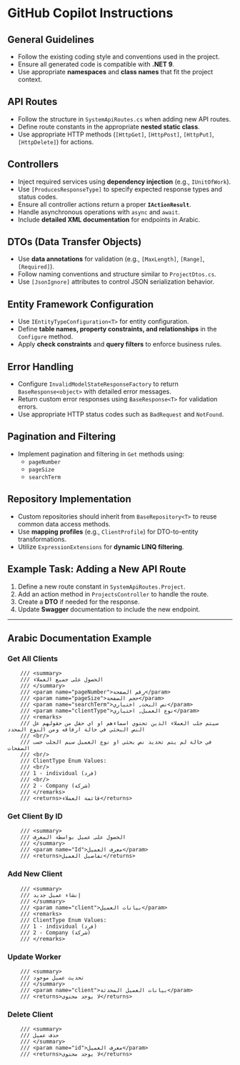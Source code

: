 ﻿# GitHub Copilot Instructions

## General Guidelines
- Follow the existing coding style and conventions used in the project.
- Ensure all generated code is compatible with **.NET 9**.
- Use appropriate **namespaces** and **class names** that fit the project context.

## API Routes
- Follow the structure in `SystemApiRoutes.cs` when adding new API routes.
- Define route constants in the appropriate **nested static class**.
- Use appropriate HTTP methods (`[HttpGet]`, `[HttpPost]`, `[HttpPut]`, `[HttpDelete]`) for actions.

## Controllers
- Inject required services using **dependency injection** (e.g., `IUnitOfWork`).
- Use `[ProducesResponseType]` to specify expected response types and status codes.
- Ensure all controller actions return a proper **`IActionResult`**.
- Handle asynchronous operations with `async` and `await`.
- Include **detailed XML documentation** for endpoints in Arabic.

## DTOs (Data Transfer Objects)
- Use **data annotations** for validation (e.g., `[MaxLength]`, `[Range]`, `[Required]`).
- Follow naming conventions and structure similar to `ProjectDtos.cs`.
- Use `[JsonIgnore]` attributes to control JSON serialization behavior.

## Entity Framework Configuration
- Use `IEntityTypeConfiguration<T>` for entity configuration.
- Define **table names, property constraints, and relationships** in the `Configure` method.
- Apply **check constraints** and **query filters** to enforce business rules.

## Error Handling
- Configure `InvalidModelStateResponseFactory` to return `BaseResponse<object>` with detailed error messages.
- Return custom error responses using `BaseResponse<T>` for validation errors.
- Use appropriate HTTP status codes such as `BadRequest` and `NotFound`.

## Pagination and Filtering
- Implement pagination and filtering in `Get` methods using:
  - `pageNumber`
  - `pageSize`
  - `searchTerm`

## Repository Implementation
- Custom repositories should inherit from `BaseRepository<T>` to reuse common data access methods.
- Use **mapping profiles** (e.g., `ClientProfile`) for DTO-to-entity transformations.
- Utilize `ExpressionExtensions` for **dynamic LINQ filtering**.

## Example Task: Adding a New API Route
1. Define a new route constant in `SystemApiRoutes.Project`.
2. Add an action method in `ProjectsController` to handle the route.
3. Create a **DTO** if needed for the response.
4. Update **Swagger** documentation to include the new endpoint.

---

## Arabic Documentation Example

### Get All Clients
        /// <summary>
        /// الحصول على جميع العملاء
        /// </summary>
        /// <param name="pageNumber">رقم الصفحة</param>
        /// <param name="pageSize">حجم الصفحة</param>
        /// <param name="searchTerm">نص البحث, اختياري</param>
        /// <param name="clientType">نوع العميل, اختياري</param>
        /// <remarks>
        /// سيتم جلب العملاء الذين تحتوي اسماءهم او اي حقل من حقولهم عل النص البحثي في حالة ارفاقه ومن النوع المحدد
        /// <br/>
        /// في حالة لم يتم تحديد نص بحثي او نوع العميل سيم الجلب حسب الصفحات 
        /// <br/>
        /// ClientType Enum Values:
        /// <br/>
        /// 1 - individual (فرد)
        /// <br/>
        /// 2 - Company (شركة)       
        /// </remarks>
        /// <returns>قائمة العملاء</returns>


### Get Client By ID
        /// <summary>
        /// الحصول على عميل بواسطة المعرف
        /// </summary>
        /// <param name="Id">معرف العميل</param>
        /// <returns>تفاصيل العميل</returns>

### Add New Client
        /// <summary>
        /// إنشاء عميل جديد
        /// </summary>
        /// <param name="client">بيانات العميل</param>
        /// <remarks>
        /// ClientType Enum Values:
        /// 1 - individual (فرد)
        /// 2 - Company (شركة)
        /// </remarks>

### Update Worker
        /// <summary>
        /// تحديث عميل موجود
        /// </summary>
        /// <param name="client">بيانات العميل المحدثة</param>
        /// <returns>لا يوجد محتوى</returns>

### Delete Client
        /// <summary>
        /// حذف عميل
        /// </summary>
        /// <param name="id">معرف العميل</param>
        /// <returns>لا يوجد محتوى</returns>